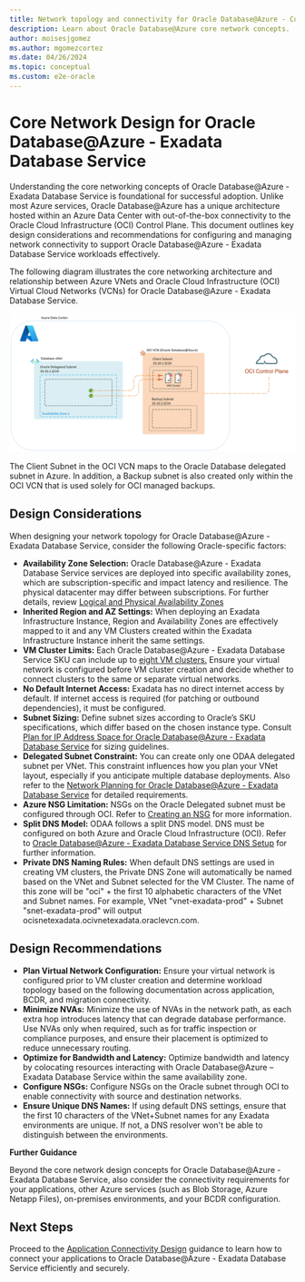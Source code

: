 ```yaml
---
title: Network topology and connectivity for Oracle Database@Azure - Core Network Design
description: Learn about Oracle Database@Azure core network concepts.
author: moisesjgomez
ms.author: mgomezcortez
ms.date: 04/26/2024
ms.topic: conceptual
ms.custom: e2e-oracle
---
```


# Core Network Design for Oracle Database@Azure - Exadata Database Service

Understanding the core networking concepts of Oracle Database@Azure - Exadata Database Service is foundational for successful adoption. Unlike most Azure services, Oracle Database@Azure has a unique architecture hosted within an Azure Data Center with out-of-the-box connectivity to the Oracle Cloud Infrastructure (OCI) Control Plane. This document outlines key design considerations and recommendations for configuring and managing network connectivity to support Oracle Database@Azure - Exadata Database Service workloads effectively.

The following diagram illustrates the core networking architecture and relationship between Azure VNets and Oracle Cloud Infrastructure (OCI) Virtual Cloud Networks (VCNs) for Oracle Database@Azure - Exadata Database Service.

![Core Network Design](./media/basic-vnet-integration.png)

The Client Subnet in the OCI VCN maps to the Oracle Database delegated subnet in Azure. In addition, a Backup subnet is also created only within the OCI VCN that is used solely for OCI managed backups.

## Design Considerations

When designing your network topology for Oracle Database@Azure - Exadata Database Service, consider the following Oracle-specific factors:

- **Availability Zone Selection:** Oracle Database@Azure - Exadata Database Service services are deployed into specific availability zones, which are subscription-specific and impact latency and resilience. The physical datacenter may differ between subscriptions. For further details, review [Logical and Physical Availability Zones](/azure/reliability/availability-zones-overview?tabs=azure-cli#physical-and-logical-availability-zones)
- **Inherited Region and AZ Settings:** When deploying an Exadata Infrastructure Instance, Region and Availability Zones are effectively mapped to it and any VM Clusters created within the Exadata Infrastructure Instance inherit the same settings.
- **VM Cluster Limits:** Each Oracle Database@Azure - Exadata Database Service SKU can include up to [eight VM clusters.](https://docs.oracle.com/en-us/iaas/exadatacloud/doc/exa-service-desc.html#ECSCM-GUID-B0820870-D946-4879-85BF-C95FF25979CF) Ensure your virtual network is configured before VM cluster creation and decide whether to connect clusters to the same or separate virtual networks.
- **No Default Internet Access:** Exadata has no direct internet access by default. If internet access is required (for patching or outbound dependencies), it must be configured.
- **Subnet Sizing:** Define subnet sizes according to Oracle’s SKU specifications, which differ based on the chosen instance type. Consult [Plan for IP Address Space for Oracle Database@Azure - Exadata Database Service](/azure/oracle/oracle-db/oracle-database-plan-ip) for sizing guidelines.
- **Delegated Subnet Constraint:** You can create only one ODAA delegated subnet per VNet. This constraint influences how you plan your VNet layout, especially if you anticipate multiple database deployments. Also refer to the [Network Planning for Oracle Database@Azure - Exadata Database Service](/azure/oracle/oracle-db/oracle-database-network-plan) for detailed requirements.
- **Azure NSG Limitation:** NSGs on the Oracle Delegated subnet must be configured through OCI. Refer to [Creating an NSG](https://docs.oracle.com/en-us/iaas/Content/Network/Concepts/create-nsg.htm) for more information.
- **Split DNS Model:** ODAA follows a split DNS model. DNS must be configured on both Azure and Oracle Cloud Infrastructure (OCI). Refer to [Oracle Database@Azure - Exadata Database Service DNS Setup](https://techcommunity.microsoft.com/blog/fasttrackforazureblog/oracle-databaseazure-dns-setup/4304513) for further information.
- **Private DNS Naming Rules:** When default DNS settings are used in creating VM clusters, the Private DNS Zone will automatically be named based on the VNet and Subnet selected for the VM Cluster. The name of this zone will be "oci" + the first 10 alphabetic characters of the VNet and Subnet names. For example, VNet "vnet-exadata-prod" + Subnet "snet-exadata-prod" will output ocisnetexadata.ocivnetexadata.oraclevcn.com.

## Design Recommendations

- **Plan Virtual Network Configuration:** Ensure your virtual network is configured prior to VM cluster creation and determine workload topology based on the following documentation across application, BCDR, and migration connectivity.
- **Minimize NVAs:** Minimize the use of NVAs in the network path, as each extra hop introduces latency that can degrade database performance. Use NVAs only when required, such as for traffic inspection or compliance purposes, and ensure their placement is optimized to reduce unnecessary routing.
- **Optimize for Bandwidth and Latency:** Optimize bandwidth and latency by colocating resources interacting with Oracle Database@Azure – Exadata Database Service within the same availability zone.
- **Configure NSGs:** Configure NSGs on the Oracle subnet through OCI to enable connectivity with source and destination networks.
- **Ensure Unique DNS Names:** If using default DNS settings, ensure that the first 10 characters of the VNet+Subnet names for any Exadata environments are unique. If not, a DNS resolver won't be able to distinguish between the environments.

**Further Guidance**

Beyond the core network design concepts for Oracle Database@Azure - Exadata Database Service, also consider the connectivity requirements for your applications, other Azure services (such as Blob Storage, Azure Netapp Files), on-premises environments, and your BCDR configuration.

## Next Steps

Proceed to the [Application Connectivity Design](./application-connectivity-design.md) guidance to learn how to connect your applications to Oracle Database@Azure - Exadata Database Service efficiently and securely.
